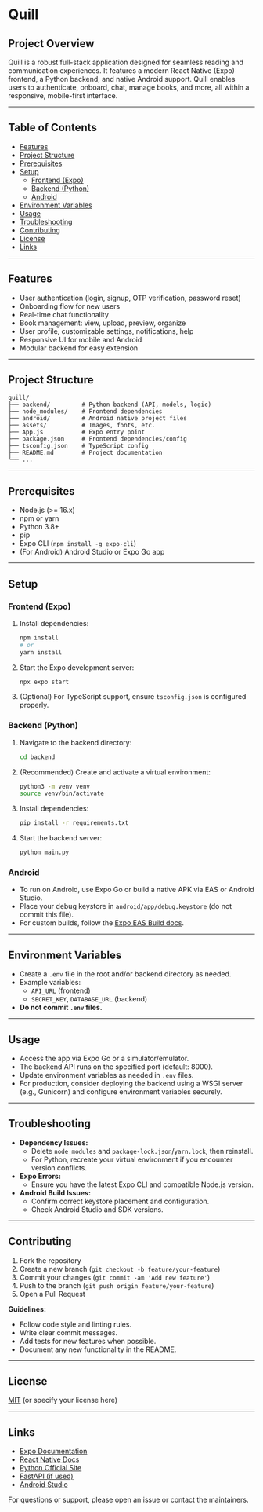 # Quill

## Project Overview
Quill is a robust full-stack application designed for seamless reading and communication experiences. It features a modern React Native (Expo) frontend, a Python backend, and native Android support. Quill enables users to authenticate, onboard, chat, manage books, and more, all within a responsive, mobile-first interface.

---

## Table of Contents
- [Features](#features)
- [Project Structure](#project-structure)
- [Prerequisites](#prerequisites)
- [Setup](#setup)
  - [Frontend (Expo)](#frontend-expo)
  - [Backend (Python)](#backend-python)
  - [Android](#android)
- [Environment Variables](#environment-variables)
- [Usage](#usage)
- [Troubleshooting](#troubleshooting)
- [Contributing](#contributing)
- [License](#license)
- [Links](#links)

---

## Features
- User authentication (login, signup, OTP verification, password reset)
- Onboarding flow for new users
- Real-time chat functionality
- Book management: view, upload, preview, organize
- User profile, customizable settings, notifications, help
- Responsive UI for mobile and Android
- Modular backend for easy extension

---

## Project Structure
```
quill/
├── backend/         # Python backend (API, models, logic)
├── node_modules/    # Frontend dependencies
├── android/         # Android native project files
├── assets/          # Images, fonts, etc.
├── App.js           # Expo entry point
├── package.json     # Frontend dependencies/config
├── tsconfig.json    # TypeScript config
├── README.md        # Project documentation
└── ...
```

---

## Prerequisites
- Node.js (>= 16.x)
- npm or yarn
- Python 3.8+
- pip
- Expo CLI (`npm install -g expo-cli`)
- (For Android) Android Studio or Expo Go app

---

## Setup

### Frontend (Expo)
1. Install dependencies:
   ```bash
   npm install
   # or
   yarn install
   ```
2. Start the Expo development server:
   ```bash
   npx expo start
   ```
3. (Optional) For TypeScript support, ensure `tsconfig.json` is configured properly.

### Backend (Python)
1. Navigate to the backend directory:
   ```bash
   cd backend
   ```
2. (Recommended) Create and activate a virtual environment:
   ```bash
   python3 -m venv venv
   source venv/bin/activate
   ```
3. Install dependencies:
   ```bash
   pip install -r requirements.txt
   ```
4. Start the backend server:
   ```bash
   python main.py
   ```

### Android
- To run on Android, use Expo Go or build a native APK via EAS or Android Studio.
- Place your debug keystore in `android/app/debug.keystore` (do not commit this file).
- For custom builds, follow the [Expo EAS Build docs](https://docs.expo.dev/build/introduction/).

---

## Environment Variables
- Create a `.env` file in the root and/or backend directory as needed.
- Example variables:
  - `API_URL` (frontend)
  - `SECRET_KEY`, `DATABASE_URL` (backend)
- **Do not commit `.env` files.**

---

## Usage
- Access the app via Expo Go or a simulator/emulator.
- The backend API runs on the specified port (default: 8000).
- Update environment variables as needed in `.env` files.
- For production, consider deploying the backend using a WSGI server (e.g., Gunicorn) and configure environment variables securely.

---

## Troubleshooting
- **Dependency Issues:**
  - Delete `node_modules` and `package-lock.json`/`yarn.lock`, then reinstall.
  - For Python, recreate your virtual environment if you encounter version conflicts.
- **Expo Errors:**
  - Ensure you have the latest Expo CLI and compatible Node.js version.
- **Android Build Issues:**
  - Confirm correct keystore placement and configuration.
  - Check Android Studio and SDK versions.

---

## Contributing
1. Fork the repository
2. Create a new branch (`git checkout -b feature/your-feature`)
3. Commit your changes (`git commit -am 'Add new feature'`)
4. Push to the branch (`git push origin feature/your-feature`)
5. Open a Pull Request

**Guidelines:**
- Follow code style and linting rules.
- Write clear commit messages.
- Add tests for new features when possible.
- Document any new functionality in the README.

---

## License
[MIT](LICENSE) (or specify your license here)

---

## Links
- [Expo Documentation](https://docs.expo.dev/)
- [React Native Docs](https://reactnative.dev/docs/getting-started)
- [Python Official Site](https://www.python.org/)
- [FastAPI (if used)](https://fastapi.tiangolo.com/)
- [Android Studio](https://developer.android.com/studio)

For questions or support, please open an issue or contact the maintainers.